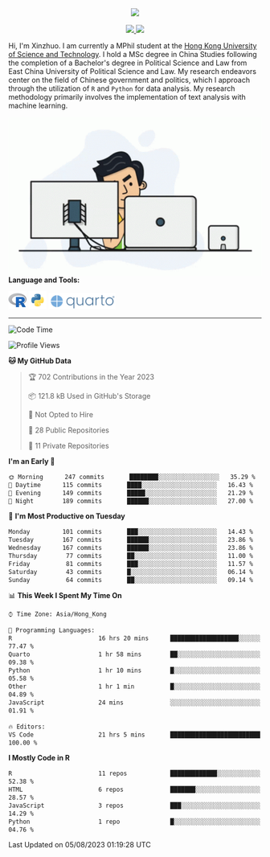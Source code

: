 <div align='center'>
<img src='https://readme-typing-svg.herokuapp.com?font=Lora&color=4d3900&center=true&lines=HKUST+Mphil+in+SOSC;Focus+on+China;Code+for+PoliSci'/>
</div>

<p align='center'>
 <a href='https://www.linkedin.com/in/xinzhuo-huang-5161011ba/' target='_blank'>
        <img src='https://img.shields.io/badge/linkedin%20-%230077B5.svg?&style=for-the-badge&logo=linkedin&logoColor=white'/>
    </a>
 <a href='https://twitter.com/HsinchoH' target='_blank'>
        <img src='https://img.shields.io/badge/Twitter-1DA1F2?style=for-the-badge&logo=twitter&logoColor=white'/>
    </a>
    </p>
    
Hi, I'm Xinzhuo. I am currently a MPhil student at the [Hong Kong University of Science and Technology](https://sosc.hkust.edu.hk/node/613). I hold a MSc degree in China Studies following the completion of a Bachelor's degree in Political Science and Law from East China University of Political Science and Law. My research endeavors center on the field of Chinese government and politics, which I approach through the utilization of `R` and `Python` for data analysis. My research methodology primarily involves the implementation of text analysis with machine learning.




<img align='right' src="https://github.com/xinzhuohkust/xinzhuohkust/blob/main/programmer.gif" width="590">



**Language and Tools:**  

<code><img height="36" src="https://raw.githubusercontent.com/github/explore/80688e429a7d4ef2fca1e82350fe8e3517d3494d/topics/r/r.png"></code>
<code><img height="36" src="https://raw.githubusercontent.com/github/explore/80688e429a7d4ef2fca1e82350fe8e3517d3494d/topics/python/python.png"></code>
<code><img height="32" src="https://github.com/quarto-dev/quarto-r/blob/main/man/figures/quarto.png"></code>

---
<!--START_SECTION:waka-->
![Code Time](http://img.shields.io/badge/Code%20Time-769%20hrs%2028%20mins-blue)

![Profile Views](http://img.shields.io/badge/Profile%20Views-31-blue)

**🐱 My GitHub Data** 

> 🏆 702 Contributions in the Year 2023
 > 
> 📦 121.8 kB Used in GitHub's Storage 
 > 
> 🚫 Not Opted to Hire
 > 
> 📜 28 Public Repositories 
 > 
> 🔑 11 Private Repositories  
 > 
**I'm an Early 🐤** 

```text
🌞 Morning      247 commits       ████████░░░░░░░░░░░░░░░░░   35.29 % 
🌆 Daytime      115 commits       ████░░░░░░░░░░░░░░░░░░░░░   16.43 % 
🌃 Evening      149 commits       █████░░░░░░░░░░░░░░░░░░░░   21.29 % 
🌙 Night        189 commits       ██████░░░░░░░░░░░░░░░░░░░   27.00 % 

```
📅 **I'm Most Productive on Tuesday** 

```text
Monday         101 commits       ███░░░░░░░░░░░░░░░░░░░░░░   14.43 % 
Tuesday        167 commits       ██████░░░░░░░░░░░░░░░░░░░   23.86 % 
Wednesday      167 commits       ██████░░░░░░░░░░░░░░░░░░░   23.86 % 
Thursday        77 commits       ██░░░░░░░░░░░░░░░░░░░░░░░   11.00 % 
Friday          81 commits       ███░░░░░░░░░░░░░░░░░░░░░░   11.57 % 
Saturday        43 commits       █░░░░░░░░░░░░░░░░░░░░░░░░   06.14 % 
Sunday          64 commits       ██░░░░░░░░░░░░░░░░░░░░░░░   09.14 % 

```


📊 **This Week I Spent My Time On** 

```text
⌚︎ Time Zone: Asia/Hong_Kong

💬 Programming Languages: 
R                        16 hrs 20 mins      ███████████████████░░░░░░   77.47 % 
Quarto                   1 hr 58 mins        ██░░░░░░░░░░░░░░░░░░░░░░░   09.38 % 
Python                   1 hr 10 mins        █░░░░░░░░░░░░░░░░░░░░░░░░   05.58 % 
Other                    1 hr 1 min          █░░░░░░░░░░░░░░░░░░░░░░░░   04.89 % 
JavaScript               24 mins             ░░░░░░░░░░░░░░░░░░░░░░░░░   01.91 % 

🔥 Editors: 
VS Code                  21 hrs 5 mins       █████████████████████████   100.00 % 

```

**I Mostly Code in R** 

```text
R                        11 repos            █████████████░░░░░░░░░░░░   52.38 % 
HTML                     6 repos             ███████░░░░░░░░░░░░░░░░░░   28.57 % 
JavaScript               3 repos             ███░░░░░░░░░░░░░░░░░░░░░░   14.29 % 
Python                   1 repo              █░░░░░░░░░░░░░░░░░░░░░░░░   04.76 % 

```



 Last Updated on 05/08/2023 01:19:28 UTC
<!--END_SECTION:waka-->
    
    
    
    
    
    
    
    
